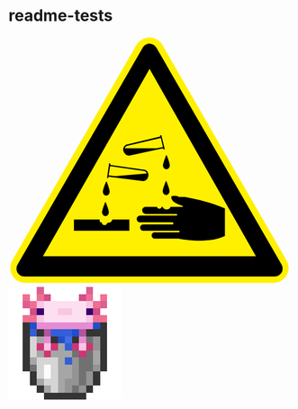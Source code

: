 
# readme-tests

<svg xmlns="http://www.w3.org/2000/svg" viewBox="0 0 108 95">
<g transform="scale(0.1)">
<path d="M552,598c-5,10-11,20-12,32c8,11,16,7,25,0c-2-12-7-22-13-32"/>
<path d="M528,7c-17,3-32,13-41,28l-473,820c-10,18-10,39,0,56c10,18,29,29,49,29h947c20,0,39-11,49-29c10-17,10-38,0-56l-473-820c-12-21-35-31-58-28" fill="#fff000"/>
<path d="M532,30c-9,2-17,7-21,15l-477,826c-5,9-5,21,0,30c5,9,15,15,26,15h954c10,0,20-6,26-15c5-9,5-21,0-30l-477-826c-7-11-18-16-31-15M537,126l405,713h-811z"/>
<path d="M582,378l-5,1l1,4l-129,31h-1c-5,3-9,7-10,12c-2,4-2,10,0,14c3,9,12,17,22,16h1l128-28l1,5l5-1zM580,389l8,34l-24,5h-121c1-4,3-7,8-9z"/>
<path d="M383,485l5,2l-1,4l132,19c6,2,10,6,12,11c2,4,2,10,1,14c-2,10-10,18-21,18l-131-17v5h-5zM387,496l-6,35l25,3l120-10v-1c-1-3-4-6-8-8z"/>
<path d="M249,699v43h211v-43h-64l-2,3l-2,4l-4,3c0,0-1,2-2,2h-4c-2,0-3,0-4,1c-1,1-3,1-3,2l-3,4c0,1-1,2-2,2h-4c0,0-2,1-3,0l-3-1c-1,0-3-1-3-2c-1-1,0-2-1-3l-1-3c-1-1-2-1-3-1c-1,0-4,0-4-1c0-2,0-3-1-4v-3v-3z"/>
<path d="M385,593c0,9-6,15-13,15c-7,0-13-6-13-15c0-8,12-39,14-39c1,0,12,31,12,39"/>
<path d="M382,671c0,8-6,15-13,15c-7,0-13-7-13-15c0-8,12-39,13-39c1,0,13,31,13,39"/>
<path d="M614,493c0,9-6,15-13,15c-7,0-13-6-13-15c0-8,12-39,13-39c2,0,13,31,13,39"/>
<path d="M613,591c0,8-6,15-13,15c-7,0-13-7-13-15c0-8,12-39,13-39c1,0,13,31,13,39"/>
<path d="M627,609c-7,0-8,3-7,8c1,6,4,9,7,13c12,10,25,13,37,18v3h-47c-2,6-8,10-15,10c-7,0-13-4-15-10h-4c0,4-4,7-9,7c-4,0-8-3-9-7h-42c-8,0-14,5-14,13c0,8,6,14,14,14h118c1,2,2,4,0,6h-140c-7,0-13,6-13,13c0,8,6,13,13,13h125c2,3,2,6,0,8h-112c-7,0-13,5-13,12c0,7,6,12,13,12h136c1,1,2,4,0,6h-94c-6,0-11,5-11,12c0,6,5,12,11,12h95v1c59,10,129,11,173-11v-105c-49-22-102-34-155-44c-6,1-14-2-19,1c-7-6-15-5-23-5"/>
</g>
</svg>


<img src="Invicon_Bucket_of_Axolotl.png" style="width: 200px; height: 200px; image-rendering: pixelated;"/>
